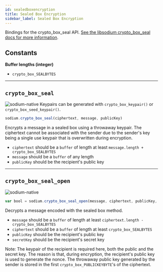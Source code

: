 ```yaml
---
id: sealedboxencryption
title: Sealed Box Encryption
sidebar_label: Sealed Box Encryption
---
```


Bindings for the crypto_box_seal API. [See the libsodium crypto_box_seal docs for more information](https://download.libsodium.org/doc/public-key_cryptography/sealed_boxes).

## Constants
**Buffer lengths (integer)**
* `crypto_box_SEALBYTES`

***
## `crypto_box_seal`
![sodium-native][node]
Keypairs can be generated with `crypto_box_keypair()` or `crypto_box_seed_keypair()`.

``` js
sodium.crypto_box_seal(ciphertext, message, publicKey)
```
Encrypts a message in a sealed box using a throwaway keypair. The ciphertext cannot be associated with the sender due to the sender's key being a single use keypair that is overwritten during encryption.
* `ciphertext` should be a `buffer` of length at least `message.length + crypto_box_SEALBYTES`
* `message` should be a `buffer` of any length
* `publicKey` should be the recipient's public key
***
## `crypto_box_seal_open`
![sodium-native][node]
``` js
var bool = sodium.crypto_box_seal_open(message, ciphertext, publicKey, secretKey)
```
Decrypts a message encoded with the sealed box method.
* `message` should be a `buffer` of length at least `ciphertext.length - crypto_box_SEALBYTES`
* `ciphertext` should be a `buffer` of length at least `crypto_box_SEALBYTES`
* `publicKey` should be the recipient's public key
* `secretKey` should be the recipient's secret key

Note: The keypair of the recipient is required here, both the public and the secret key. The reason is that, during encryption, the recipient's public key is used to generate the nonce. The throwaway public key generated by the sender is stored in the first `crypto_box_PUBLICKEYBYTE`'s of the ciphertext.


[js]: /docusaurus/img/icon_js.svg
[node]: /docusaurus/img/nodejs-icon.svg
